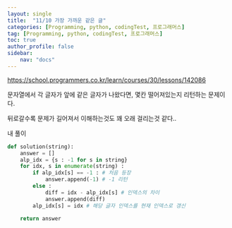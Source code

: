 ```yaml
---
layout: single
title:  "11/10 가장 가까운 같은 글"
categories: [Programming, python, codingTest, 프로그래머스]
tag: [Programming, python, codingTest, 프로그래머스]
toc: true
author_profile: false
sidebar:
    nav: "docs"
---
```


https://school.programmers.co.kr/learn/courses/30/lessons/142086



문자열에서 각 글자가 앞에 같은 글자가 나왔다면, 몇칸 떨어져있는지 리턴하는 문제이다.

뒤로갈수록 문제가 길어져서 이해하는것도 꽤 오래 걸리는것 같다..



내 풀이

```python
def solution(string):
    answer = []
    alp_idx = {s : -1 for s in string}
    for idx, s in enumerate(string) :
        if alp_idx[s] == -1 : # 처음 등장
            answer.append(-1) # -1 리턴
        else :
            diff = idx - alp_idx[s] # 인덱스의 차이
            answer.append(diff)
        alp_idx[s] = idx # 해당 글자 인덱스를 현재 인덱스로 갱신
        
    return answer
```

